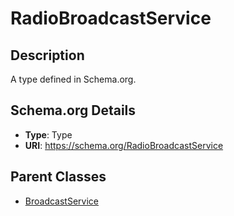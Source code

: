 # RadioBroadcastService

## Description
A type defined in Schema.org.

## Schema.org Details
- **Type**: Type
- **URI**: https://schema.org/RadioBroadcastService

## Parent Classes
- [BroadcastService](../BroadcastService.md)

